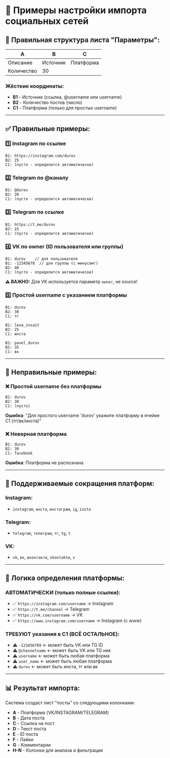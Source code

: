 # 📱 Примеры настройки импорта социальных сетей

## 🎯 **Правильная структура листа "Параметры":**

| A | B | C |
|---|---|---|
| Описание | Источник | Платформа |
| Количество | 30 | |

### **Жёсткие координаты:**
- **B1** - Источник (ссылка, @username или username)
- **B2** - Количество постов (число)
- **C1** - Платформа (только для простых username)

---

## ✅ **Правильные примеры:**

### 1️⃣ **Instagram по ссылке**
```
B1: https://instagram.com/durov
B2: 25
C1: (пусто - определится автоматически)
```

### 2️⃣ **Telegram по @каналу**
```
B1: @durov
B2: 20  
C1: (пусто - определится автоматически)
```

### 3️⃣ **Telegram по ссылке**
```
B1: https://t.me/durov
B2: 15
C1: (пусто - определится автоматически)
```

### 4️⃣ **VK по owner (ID пользователя или группы)**
```
B1: durov    // для пользователя
B1: -12345678  // для группы (с минусом!)
B2: 40
C1: (пусто - определится автоматически)
```
**⚠️ ВАЖНО:** Для VK используется параметр `owner`, не source!

### 5️⃣ **Простой username с указанием платформы**
```
B1: durov
B2: 30
C1: тг
```

```
B1: lena_insait
B2: 25
C1: инста
```

```
B1: pavel_durov
B2: 35  
C1: вк
```

---

## 🚫 **Неправильные примеры:**

### ❌ **Простой username без платформы**
```
B1: durov
B2: 30
C1: (пусто)
```
**Ошибка**: "Для простого username 'durov' укажите платформу в ячейке C1 (тг/вк/инста)"

### ❌ **Неверная платформа**
```
B1: durov
B2: 30
C1: facebook
```
**Ошибка**: Платформа не распознана

---

## 📝 **Поддерживаемые сокращения платформ:**

### **Instagram:**
- `instagram`, `инста`, `инстаграм`, `ig`, `insta`

### **Telegram:**
- `telegram`, `телеграм`, `тг`, `tg`, `t`

### **VK:**
- `vk`, `вк`, `вконтакте`, `vkontakte`, `v`

---

## 🔧 **Логика определения платформы:**

### **АВТОМАТИЧЕСКИ (только полные ссылки):**
- ✅ `https://instagram.com/username` → Instagram
- ✅ `https://t.me/channel` → Telegram  
- ✅ `https://vk.com/username` → VK
- ✅ `https://www.instagram.com/username` → Instagram (с www)

### **ТРЕБУЮТ указания в C1 (ВСЁ ОСТАЛЬНОЕ):**
- ⚠️ `-123456789` ← может быть VK или TG ID
- ⚠️ `@channelname` ← может быть VK или TG ник
- ⚠️ `username` ← может быть любая платформа
- ⚠️ `user_name` ← может быть любая платформа
- ⚠️ `durov` ← может быть инста, тг или вк

---

## 📊 **Результат импорта:**

Система создаст лист "посты" со следующими колонками:
- **A** - Платформа (VK/INSTAGRAM/TELEGRAM)
- **B** - Дата поста
- **C** - Ссылка на пост
- **D** - Текст поста
- **E** - ID поста
- **F** - Лайки
- **G** - Комментарии
- **H-N** - Колонки для анализа и фильтрации